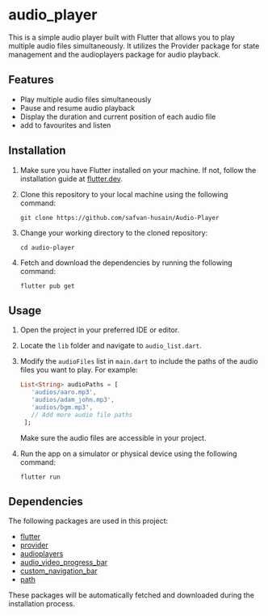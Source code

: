 # audio_player

This is a simple audio player built with Flutter that allows you to play multiple audio files simultaneously. It utilizes the Provider package for state management and the audioplayers package for audio playback.

## Features

- Play multiple audio files simultaneously
- Pause and resume audio playback
- Display the duration and current position of each audio file
- add to favourites and listen

## Installation

1. Make sure you have Flutter installed on your machine. If not, follow the installation guide at [flutter.dev](https://flutter.dev/docs/get-started/install).

2. Clone this repository to your local machine using the following command:

   ```shell
   git clone https://github.com/safvan-husain/Audio-Player
   ```

3. Change your working directory to the cloned repository:

   ```shell
   cd audio-player
   ```

4. Fetch and download the dependencies by running the following command:

   ```shell
   flutter pub get
   ```

## Usage

1. Open the project in your preferred IDE or editor.

2. Locate the `lib` folder and navigate to `audio_list.dart`.

3. Modify the `audioFiles` list in `main.dart` to include the paths of the audio files you want to play. For example:

   ```dart
   List<String> audioPaths = [
      'audios/aaro.mp3',
      'audios/adam_john.mp3',
      'audios/bgm.mp3',
      // Add more audio file paths
    ];
   ```

   Make sure the audio files are accessible in your project.

4. Run the app on a simulator or physical device using the following command:

   ```shell
   flutter run
   ```

## Dependencies

The following packages are used in this project:

- [flutter](https://pub.dev/packages/flutter)
- [provider](https://pub.dev/packages/provider)
- [audioplayers](https://pub.dev/packages/audioplayers)
- [audio_video_progress_bar](https://pub.dev/packages/audio_video_progress_bar)
- [custom_navigation_bar](https://pub.dev/packages/custom_navigation_bar)
- [path](https://pub.dev/packages/path)

These packages will be automatically fetched and downloaded during the installation process.


